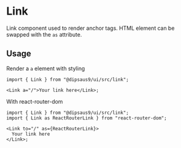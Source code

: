 # Link

Link component used to render anchor tags. HTML element can be swapped with the `as` attribute.

## Usage

Render a `a` element with styling

```tsx
import { Link } from "@dipsaus9/ui/src/link";

<Link a="/">Your link here</Link>;
```

With react-router-dom

```tsx
import { Link } from "@dipsaus9/ui/src/link";
import { Link as ReactRouterLink } from "react-router-dom";

<Link to="/" as={ReactRouterLink}>
  Your link here
</Link>;
```
